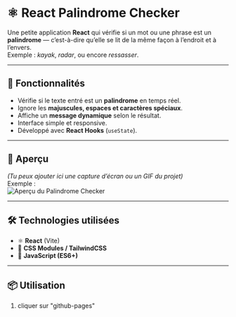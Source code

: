 # ⚛️ React Palindrome Checker

Une petite application **React** qui vérifie si un mot ou une phrase est un **palindrome** — c’est-à-dire qu’elle se lit de la même façon à l’endroit et à l’envers.  
Exemple : *kayak*, *radar*, ou encore *ressasser*.

---

## 🚀 Fonctionnalités

- Vérifie si le texte entré est un **palindrome** en temps réel.  
- Ignore les **majuscules, espaces et caractères spéciaux**.  
- Affiche un **message dynamique** selon le résultat.  
- Interface simple et responsive.  
- Développé avec **React Hooks** (`useState`).

---

## 🧩 Aperçu

*(Tu peux ajouter ici une capture d’écran ou un GIF du projet)*  
Exemple :  
![Aperçu du Palindrome Checker](screenshot.png)

---

## 🛠️ Technologies utilisées

- ⚛️ **React** (Vite)  
- 💅 **CSS Modules / TailwindCSS**  
- 🧠 **JavaScript (ES6+)**

---

## 📦 Utilisation

1. cliquer sur "github-pages"
